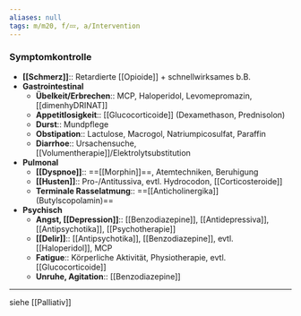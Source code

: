 ```yaml
---
aliases: null
tags: m/m20, f/💤, a/Intervention
---
```

### Symptomkontrolle
- **[[Schmerz]]**:: Retardierte [[Opioide]] + schnellwirksames b.B.
- **Gastrointestinal**
	- **Übelkeit/Erbrechen**:: MCP, Haloperidol, Levomepromazin, [[dimenhyDRINAT]]
	- **Appetitlosigkeit**:: [[Glucocorticoide]] (Dexamethason, Prednisolon)
	- **Durst**:: Mundpflege
	- **Obstipation**:: Lactulose, Macrogol, Natriumpicosulfat, Paraffin
	- **Diarrhoe**:: Ursachensuche, [[Volumentherapie]]/Elektrolytsubstitution
- **Pulmonal**
	- **[[Dyspnoe]]**:: ==[[Morphin]]==, Atemtechniken, Beruhigung
	- **[[Husten]]**:: Pro-/Antitussiva, evtl. Hydrocodon, [[Corticosteroide]]
	- **Terminale Rasselatmung**:: ==[[Anticholinergika]] (Butylscopolamin)==
- **Psychisch**
	- **Angst, [[Depression]]**:: [[Benzodiazepine]], [[Antidepressiva]], [[Antipsychotika]], [[Psychotherapie]]
	- **[[Delir]]**:: [[Antipsychotika]], [[Benzodiazepine]], evtl. [[Haloperidol]], MCP
	- **Fatigue**:: Körperliche Aktivität, Physiotherapie, evtl. [[Glucocorticoide]]
	- **Unruhe, Agitation**:: [[Benzodiazepine]]
---
siehe [[Palliativ]]